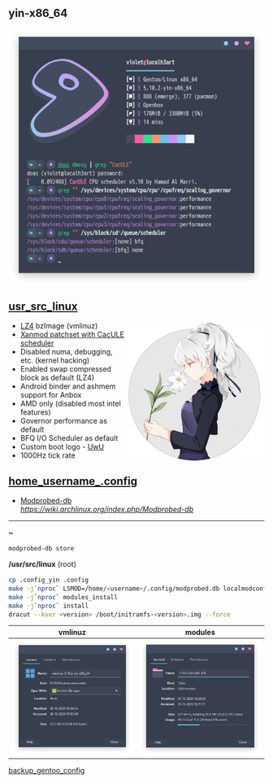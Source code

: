## yin-x86_64 <img alt="" align="right" src="https://badges.pufler.dev/visits/owl4ce/yin-x86_64?style=flat-square&label=&color=success&logo=GitHub&logoColor=white&labelColor=373e4d"/>

<p align="center">
  <img alt="info" align="center" src="./info.png"/>
</p>

## [usr_src_linux](./usr_src_linux)
<img alt="logo" align="right" width="275px" src="./logo.png"/>

- [LZ4](https://github.com/lz4/lz4) bzImage (vmlinuz)
- [Xanmod patchset with CacULE scheduler](https://gitlab.com/src_prepare/src_prepare-overlay/-/tree/master/sys-kernel/xanmod-sources)
- Disabled numa, debugging, etc. (kernel hacking)
- Enabled swap compressed block as default (LZ4)
- Android binder and ashmem support for Anbox
- AMD only (disabled most intel features)
- Governor performance as default
- BFQ I/O Scheduler as default
- Custom boot logo - [UwU](./usr_src_linux/drivers/video/logo/logo_linux_clut224.ppm)
- 1000Hz tick rate

## [home_username_.config](./home_username_.config)
- [Modprobed-db](https://github.com/graysky2/modprobed-db)  
*https://wiki.archlinux.org/index.php/Modprobed-db*

---

**~**
```bash
modprobed-db store
```

**/usr/src/linux** (root)
```bash
cp .config_yin .config
make -j`nproc` LSMOD=/home/<username>/.config/modprobed.db localmodconfig
make -j`nproc` modules_install
make -j`nproc` install
dracut --kver <version> /boot/initramfs-<version>.img --force
```

vmlinuz|modules
|--|--|
![](./vmlinuz.png)|![](./modules.png)

[backup_gentoo_config](https://github.com/owl4ce/hold-my-gentoo)
